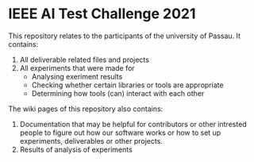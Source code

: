 # IEEE AI Test Challenge 2021
This repository relates to the participants of the university of Passau.
It contains:
1. All deliverable related files and projects
1. All experiments that were made for
    - Analysing exeriment results
    - Checking whether certain libraries or tools are appropriate
    - Determining how tools (can) interact with each other

The wiki pages of this repository also contains:
1. Documentation that may be helpful for contributors or other intrested people to figure out how our software works or how to set up experiments, deliverables or other projects.
2. Results of analysis of experiments

